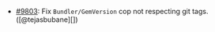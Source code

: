 * [#9803](https://github.com/rubocop/rubocop/pull/9803): Fix `Bundler/GemVersion` cop not respecting git tags. ([@tejasbubane][])
